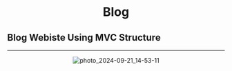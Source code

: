 

# <h1 align="center"> Blog </h1>

## Blog Webiste Using MVC Structure 
---

<div align="center">
   
![photo_2024-09-21_14-53-11](https://github.com/user-attachments/assets/bfacb0a6-da7e-4cda-bc19-58fd69357144)

</div>
